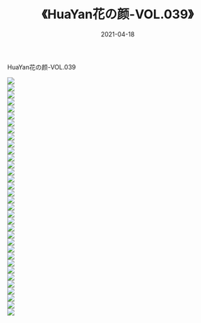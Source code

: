 ﻿---
layout: post
title:  《HuaYan花の颜-VOL.039》
date:   2021-04-18
img: http://img.660000.xyz/Sharelink/网络美图/2021/HuaYan花の颜-VOL.039/000.jpg
categories: [美女, 清纯, 唯美]
---

HuaYan花の颜-VOL.039

  ![](http://img.660000.xyz/Sharelink/网络美图/2021/HuaYan花の颜-VOL.039/001.jpg) <br> ![](http://img.660000.xyz/Sharelink/网络美图/2021/HuaYan花の颜-VOL.039/002.jpg) <br> ![](http://img.660000.xyz/Sharelink/网络美图/2021/HuaYan花の颜-VOL.039/003.jpg) <br> ![](http://img.660000.xyz/Sharelink/网络美图/2021/HuaYan花の颜-VOL.039/004.jpg) <br> ![](http://img.660000.xyz/Sharelink/网络美图/2021/HuaYan花の颜-VOL.039/005.jpg) <br> ![](http://img.660000.xyz/Sharelink/网络美图/2021/HuaYan花の颜-VOL.039/006.jpg) <br> ![](http://img.660000.xyz/Sharelink/网络美图/2021/HuaYan花の颜-VOL.039/007.jpg) <br> ![](http://img.660000.xyz/Sharelink/网络美图/2021/HuaYan花の颜-VOL.039/008.jpg) <br> ![](http://img.660000.xyz/Sharelink/网络美图/2021/HuaYan花の颜-VOL.039/009.jpg) <br> ![](http://img.660000.xyz/Sharelink/网络美图/2021/HuaYan花の颜-VOL.039/010.jpg) <br> ![](http://img.660000.xyz/Sharelink/网络美图/2021/HuaYan花の颜-VOL.039/011.jpg) <br> ![](http://img.660000.xyz/Sharelink/网络美图/2021/HuaYan花の颜-VOL.039/012.jpg) <br> ![](http://img.660000.xyz/Sharelink/网络美图/2021/HuaYan花の颜-VOL.039/013.jpg) <br> ![](http://img.660000.xyz/Sharelink/网络美图/2021/HuaYan花の颜-VOL.039/014.jpg) <br> ![](http://img.660000.xyz/Sharelink/网络美图/2021/HuaYan花の颜-VOL.039/015.jpg) <br> ![](http://img.660000.xyz/Sharelink/网络美图/2021/HuaYan花の颜-VOL.039/016.jpg) <br> ![](http://img.660000.xyz/Sharelink/网络美图/2021/HuaYan花の颜-VOL.039/017.jpg) <br> ![](http://img.660000.xyz/Sharelink/网络美图/2021/HuaYan花の颜-VOL.039/018.jpg) <br> ![](http://img.660000.xyz/Sharelink/网络美图/2021/HuaYan花の颜-VOL.039/019.jpg) <br> ![](http://img.660000.xyz/Sharelink/网络美图/2021/HuaYan花の颜-VOL.039/020.jpg) <br> ![](http://img.660000.xyz/Sharelink/网络美图/2021/HuaYan花の颜-VOL.039/021.jpg) <br> ![](http://img.660000.xyz/Sharelink/网络美图/2021/HuaYan花の颜-VOL.039/022.jpg) <br> ![](http://img.660000.xyz/Sharelink/网络美图/2021/HuaYan花の颜-VOL.039/023.jpg) <br> ![](http://img.660000.xyz/Sharelink/网络美图/2021/HuaYan花の颜-VOL.039/024.jpg) <br> ![](http://img.660000.xyz/Sharelink/网络美图/2021/HuaYan花の颜-VOL.039/025.jpg) <br> ![](http://img.660000.xyz/Sharelink/网络美图/2021/HuaYan花の颜-VOL.039/026.jpg) <br> ![](http://img.660000.xyz/Sharelink/网络美图/2021/HuaYan花の颜-VOL.039/027.jpg) <br> ![](http://img.660000.xyz/Sharelink/网络美图/2021/HuaYan花の颜-VOL.039/028.jpg) <br> ![](http://img.660000.xyz/Sharelink/网络美图/2021/HuaYan花の颜-VOL.039/029.jpg) <br> ![](http://img.660000.xyz/Sharelink/网络美图/2021/HuaYan花の颜-VOL.039/030.jpg) <br> ![](http://img.660000.xyz/Sharelink/网络美图/2021/HuaYan花の颜-VOL.039/031.jpg) <br> ![](http://img.660000.xyz/Sharelink/网络美图/2021/HuaYan花の颜-VOL.039/032.jpg) <br> ![](http://img.660000.xyz/Sharelink/网络美图/2021/HuaYan花の颜-VOL.039/033.jpg) <br> ![](http://img.660000.xyz/Sharelink/网络美图/2021/HuaYan花の颜-VOL.039/034.jpg) <br>